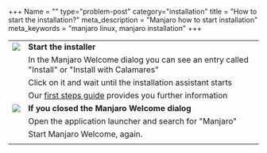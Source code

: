 +++
Name = ""
type="problem-post"
category="installation"
title = "How to start the installation?"
meta_description = "Manjaro how to start installation"
meta_keywords = "manjaro linux, manjaro installation"
+++

|   |   |
|---|---|
| <img class="icon" src="/img/actions/execute.svg"> | **Start the installer** |
|   | In the Manjaro Welcome dialog you can see an entry called "Install" or "Install with Calamares"|
|   | Click on it and wait until the installation assistant starts |
|   | Our [first steps guide](/support/firststeps#install-manjaro) provides you further information |
| <img class="icon" src="/img/actions/information.svg"> | **If you closed the Manjaro Welcome dialog** |
|   | Open the application launcher and search for "Manjaro"  |
|   | Start Manjaro Welcome, again.  |
|   |   |
